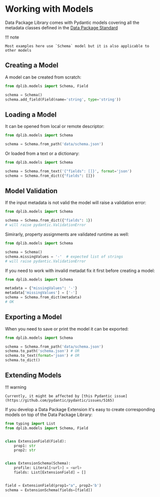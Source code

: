 # Working with Models

Data Package Library comes with Pydantic models covering all the metadata classes defined in the [Data Package Standard](https://datapackage.org)

!!! note

    Most examples here use `Schema` model but it is also applicable to other models

## Creating a Model

A model can be created from scratch:

```python
from dplib.models import Schema, Field

schema = Schema()
schema.add_field(Field(name='string', type='string'))
```

## Loading a Model

It can be opened from local or remote descriptor:

```python
from dplib.models import Schema

schema = Schema.from_path('data/schema.json')
```

Or loaded from a text or a dictionary:

```python
from dplib.models import Schema

schema = Schema.from_text('{"fields": []}', format='json')
schema = Schema.from_dict({"fields": []})
```

## Model Validation

If the input metadata is not valid the model will raise a validation error:

```python
from dplib.models import Schema

schema = Schema.from_dict({"fields": 1})
# will raise pydantic.ValidationError
```

Simirarly, property assignments are validated runtime as well:

```python
from dplib.models import Schema

schema = Schema()
schema.missingValues = '-'  # expected list of strings
# will raise pydantic.ValidationError
```

If you need to work with invalid metadat fix it first before creating a model:

```python
from dplib.models import Schema

metadata = {"missingValues": '-'}
metadata['missingValues'] = ['-']
schema = Schema.from_dict(metadata)
# OK
```

## Exporting a Model

When you need to save or print the model it can be exported:

```python
from dplib.models import Schema

schema = Schema.from_path('data/schema.json')
schema.to_path('schema.json') # OR
schema.to_text(format='json') # OR
schema.to_dict()
```

## Extending Models

!!! warning

    Currently, it might be affected by [this Pydantic issue](https://github.com/pydantic/pydantic/issues/5165)

If you develop a Data Package Extension it's easy to create corresponding models on top of the Data Package Library:

```python
from typing import List
from dplib.models import Schema, Field


class ExtensionField(Field):
    prop1: str
    prop2: str


class ExtensionSchema(Schema):
    profile: Literal[<url>] = <url>
    fields: List[ExtensionField] = []


field = ExtensionField(prop1="a", prop2='b')
schema = ExtensionSchema(fields=[field])
```

